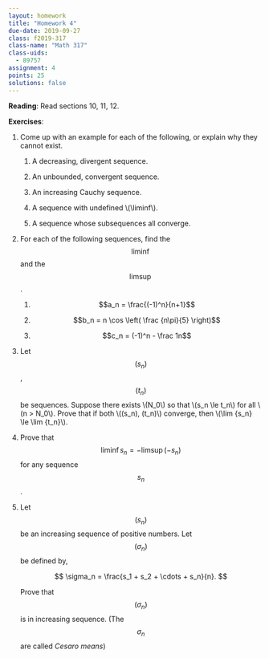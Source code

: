 ```yaml
---
layout: homework
title: "Homework 4"
due-date: 2019-09-27
class: f2019-317
class-name: "Math 317"
class-uids: 
  - 89757
assignment: 4
points: 25
solutions: false
---
```


**Reading**: 
Read sections 10, 11, 12.

**Exercises**:

1.  Come up with an example for each of the following, or explain why they cannot exist.

    1.  A decreasing, divergent sequence.
    
    2.  An unbounded, convergent sequence.
    
    3.  An increasing Cauchy sequence.
    
    4.  A sequence with undefined \\(\liminf\\).
    
    5.  A sequence whose subsequences all converge.

2.  For each of the following sequences, find the $$\liminf$$ and the
    $$\limsup$$.
   
    1. $$a_n = \frac{(-1)^n}{n+1}$$
   
    2. $$b_n = n \cos \left( \frac {n\pi}{5} \right)$$
   
    3. $$c_n = (-1)^n - \frac 1n$$
    
3.  Let $$(s_n)$$, $$(t_n)$$ be sequences. Suppose there exists \\(N_0\\) so that \\(s_n \le t_n\\) for all \\(n > N_0\\). Prove that if both \\((s_n), (t_n)\\) converge, then \\(\lim {s_n} \le \lim {t_n}\\).
    
4.  Prove that $$\liminf s_n = -\limsup(-s_n)$$ for any sequence $$s_n$$.

5.  Let $$(s_n)$$ be an increasing sequence of positive numbers. Let
    $$(\sigma_n)$$ be defined by,
   
    $$
    \sigma_n = \frac{s_1 + s_2 + \cdots + s_n}{n}.
    $$

    Prove that $$(\sigma_n)$$ is in increasing sequence. (The $$\sigma_n$$ are called
    *Cesaro means*)
